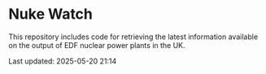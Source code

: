 # Nuke Watch

This repository includes code for retrieving the latest information available on the output of EDF nuclear power plants in the UK.

Last updated: 2025-05-20 21:14